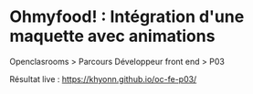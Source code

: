 # Ohmyfood! : Intégration d'une maquette avec animations

Openclasrooms > Parcours Développeur front end > P03

Résultat live : https://khyonn.github.io/oc-fe-p03/
